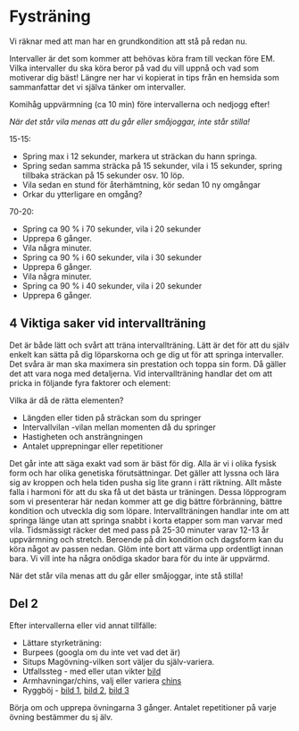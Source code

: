 Fysträning
=========


Vi räknar med att man har en grundkondition att stå på redan nu.

Intervaller är det som kommer att behövas köra fram till veckan före EM. Vilka intervaller du
ska köra beror på vad du vill uppnå och vad som motiverar dig bäst!
Längre ner har vi kopierat in tips från en hemsida som sammanfattar det vi själva tänker om intervaller.

Komihåg uppvärmning (ca 10 min) före intervallerna och nedjogg efter!

*När det står vila menas att du går eller småjoggar, inte står stilla!*

15-15:
 * Spring max i 12 sekunder, markera ut sträckan du hann springa.
 * Spring sedan samma sträcka på 15 sekunder, vila i 15 sekunder,
   spring tillbaka sträckan på 15 sekunder osv. 10 löp.
 * Vila sedan en stund för återhämtning, kör sedan 10 ny omgångar
 * Orkar du ytterligare en omgång?

70-20: 
 * Spring ca 90 % i 70 sekunder, vila i 20 sekunder
 * Upprepa 6 gånger.
 * Vila några minuter.
 * Spring ca 90 % i 60 sekunder, vila i 30 sekunder
 * Upprepa 6 gånger.
 * Vila några minuter.
 * Spring ca 90 % i 40 sekunder, vila i 20 sekunder
 * Upprepa 6 gånger.

4 Viktiga saker vid intervallträning
-----------------------------------

Det är både lätt och svårt att träna intervallträning. Lätt är det för att du själv enkelt kan sätta
på dig löparskorna och ge dig ut för att springa intervaller. Det svåra är man ska
maximera sin prestation och toppa sin form. Då gäller det att vara noga med
detaljerna. Vid intervallträning handlar det om att pricka in följande fyra faktorer och element:

Vilka är då de rätta elementen? 
 * Längden eller tiden på sträckan som du springer
 * Intervallvilan -vilan mellan momenten då du springer
 * Hastigheten och ansträngningen
 * Antalet upprepningar eller repetitioner

Det går inte att säga exakt vad som är bäst för dig. Alla är vi i olika fysisk form och har olika
genetiska förutsättningar. Det gäller att lyssna och lära sig av kroppen och hela tiden
pusha sig lite grann i rätt riktning. Allt måste falla i harmoni för att du ska få ut det
bästa ur träningen.
Dessa löpprogram som vi presenterar här nedan kommer att ge dig bättre förbränning,
bättre kondition och utveckla dig som löpare. Intervallträningen handlar inte om att
springa länge utan att springa snabbt i korta etapper som man varvar med vila.
Tidsmässigt räcker det med pass på 25-30 minuter varav 12-13 år uppvärmning och
stretch. Beroende på din kondition och dagsform kan du köra något av passen nedan.
Glöm inte bort att värma upp ordentligt innan bara. Vi vill inte ha några onödiga skador
bara för du inte är uppvärmd.

När det står vila menas att du går eller småjoggar, inte stå stilla!

Del 2
-----

Efter intervallerna eller vid annat tillfälle:

 * Lättare styrketräning:
 * Burpees (googla om du inte vet vad det är)
 * Situps Magövning-vilken sort väljer du själv-variera.
 * Utfallssteg -  med eller utan vikter [bild](utfallssteg.png)
 * Armhavningar/chins, valj eller variera [chins](chins.png)
 * Ryggböj - [bild 1](ryggboj.png), [bild 2](ryggboj2.png), [bild 3](ryggboj3.png)

Börja om och upprepa övningarna 3 gånger.
Antalet repetitioner på varje övning bestämmer du sj älv.
